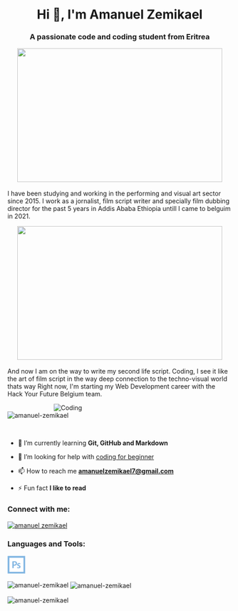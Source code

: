 <h1 align="center">Hi 👋, I'm Amanuel Zemikael</h1>
<h3 align="center">A passionate code and coding student from Eritrea</h3>

<p align="center"> 
<img width="460" height="300" src= "https://chrisdeblasio.com/wp-content/uploads/2019/04/movie-script.jpeg">
</p>

I have been studying and working in the performing and visual art sector since 2015. I work as a jornalist, film script writer and specially film dubbing director for the past 5 years in Addis Ababa Ethiopia untill I came to belguim in 2021.

<p align="center"> 
<img width="460" height="300" src= "https://encrypted-tbn0.gstatic.com/images?q=tbn:ANd9GcRIqoeMMTMJcmC9CDSdDTk1oWcnKIq-TfDFfw&usqp=CAU">
</p>

And now I am on the way to write my second life script. Coding, I see it like the art of film script in the way deep connection to the techno-visual world thats way Right now, I'm starting my Web Development career with the Hack Your Future Belgium team. 

<img align="right" alt="Coding" width="400" src="https://cdn.dribbble.com/users/1162077/screenshots/3848914/programmer.gif">

<p align="left"> <img src="https://komarev.com/ghpvc/?username=amanuel-zemikael&label=Profile%20views&color=0e75b6&style=flat" alt="amanuel-zemikael" /> </p>

<p align="left"> <a href="https://twitter.com/" target="blank"><img src="https://img.shields.io/twitter/follow/?logo=twitter&style=for-the-badge" alt="" /></a> </p>

- 🌱 I’m currently learning **Git, GitHub and Markdown**

- 🤝 I’m looking for help with [coding for beginner](https://github.com/amanuel-zemikael/HYFTECHNICAL)

- 📫 How to reach me **amanuelzemikael7@gmail.com**

- ⚡ Fun fact **I like to read**

<h3 align="left">Connect with me:</h3>
<p align="left">
<a href="https://fb.com/amanuel zemikael" target="blank"><img align="center" src="https://raw.githubusercontent.com/rahuldkjain/github-profile-readme-generator/master/src/images/icons/Social/facebook.svg" alt="amanuel zemikael" height="30" width="40" /></a>
</p>

<h3 align="left">Languages and Tools:</h3>
<p align="left"> <a href="https://www.photoshop.com/en" target="_blank" rel="noreferrer"> <img src="https://raw.githubusercontent.com/devicons/devicon/master/icons/photoshop/photoshop-line.svg" alt="photoshop" width="40" height="40"/> </a> </p>

<p><img align="left" src="https://github-readme-stats.vercel.app/api/top-langs?username=amanuel-zemikael&show_icons=true&locale=en&layout=compact" alt="amanuel-zemikael" /></p>

<p>&nbsp;<img align="center" src="https://github-readme-stats.vercel.app/api?username=amanuel-zemikael&show_icons=true&locale=en" alt="amanuel-zemikael" /></p>

<p><img align="center" src="https://github-readme-streak-stats.herokuapp.com/?user=amanuel-zemikael&" alt="amanuel-zemikael" /></p>

